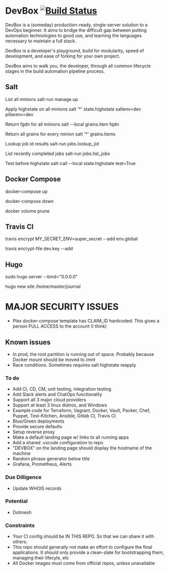 # DevBox [![Build Status](https://travis-ci.org/R0quef0rt/devbox.svg?branch=master)](https://travis-ci.org/R0quef0rt/devbox)

DevBox is a (someday) production-ready, single-server solution to a DevOps beginner. It aims to bridge the difficult gap between putting automation technologies to good use, and learning the languages necessary to maintain a full stack. 

DevBox is a developer's playground, build for modularity, speed of development, and ease of forking for your own project.

DevBox aims to walk you, the developer, through all common lifecycle stages in the build automation pipeline process.

## Salt

List all minions
salt-run manage.up

Apply highstate on all minions
salt '*' state.highstate saltenv=dev pillarenv=dev

Return fgdn for all minions
salt --local grains.item fqdn

Return all grains for every minion
salt '*' grains.items

Lookup job id results
salt-run jobs.lookup_jid <job id number>

List recently completed jobs
salt-run jobs.list_jobs

Test before highstate
salt-call --local state.highstate test=True


## Docker Compose

docker-compose up

docker-compose down

docker volume prune

## Travis CI

travis encrypt MY_SECRET_ENV=super_secret --add env.global

travis encrypt-file dev.key --add

## Hugo

sudo hugo server --bind="0.0.0.0"

hugo new site /home/master/journal

# MAJOR SECURITY ISSUES

- Plex docker-compose template has CLAIM_ID hardcoded. This gives a person FULL ACCESS to the account (I think)

## Known issues

- In prod, the root partition is running out of space. Probably because Docker mount should be moved to /mnt
- Race conditions. Sometimes requires salt highstate reapply

### To do

- Add CI, CD, CM, unit testing, integration testing
- Add Slack alerts and ChatOps functionality
- Support all 3 major cloud providers
- Support at least 3 linux distros, and Windows
- Example code for Terraform, Vagrant, Docker, Vault, Packer, Chef, Puppet, Test-Kitchen, Ansible, Gitlab CI, Travis CI
- Blue/Green deployments
- Provide secure defaults
- Setup reverse proxy
- Make a default landing page w/ links to all running apps
- Add a shared .vscode configuration to repo
- "DEVBOX" on the landing page should display the hostname of the machine
- Random phrase generator below title
- Grafana, Prometheus, Alerts

### Due Dilligence

- Update WHOIS records

### Potential

- Dotmesh

### Constraints

- Your CI config should be IN THIS REPO. So that we can share it with others.
- This repo should generally not make an effort to configure the final applications. It should only provide a clean-slate for bootstrapping them, managing their lifecyle, etc
- All Docker images must come from official repos, unless unavailable